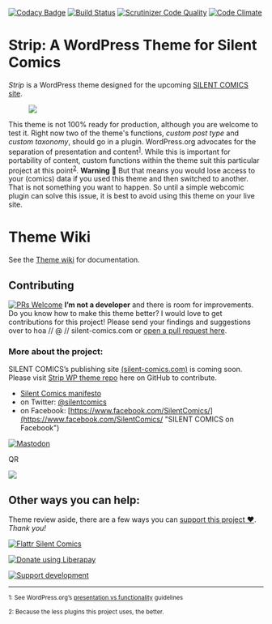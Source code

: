 [![Codacy Badge](https://api.codacy.com/project/badge/Grade/e448b4df0cde4232a320d6f5580e76fa)](https://www.codacy.com/app/SilentComics/Strip?utm_source=github.com&utm_medium=referral&utm_content=SilentComics/Strip&utm_campaign=badger)
[![Build Status](https://travis-ci.org/SilentComics/Strip.svg?branch=master)](https://travis-ci.org/SilentComics/Strip)
[![Scrutinizer Code Quality](https://scrutinizer-ci.com/g/SilentComics/Strip/badges/quality-score.png?b=master)](https://scrutinizer-ci.com/g/SilentComics/Strip/?branch=master)
[![Code Climate](https://codeclimate.com/github/SilentComics/Strip/badges/gpa.svg)](https://codeclimate.com/github/SilentComics/Strip)

Strip: A WordPress Theme for Silent Comics
=================================

*Strip* is a WordPress theme designed for the upcoming [SILENT COMICS site](https://silent-comics.com). 

<figure>
<a href="https://github.com/SilentComics/Strip"><img src="https://silentcomics.com/images/index_silent-comics.png"/></a>
</figure>

This theme is not 100% ready for production, although you are welcome to test it. Right now two of the theme's functions, *custom post type* and *custom taxonomy*, should go in a plugin. WordPress.org advocates for the separation of presentation and content<sup>[1](#myfootnote1)</sup>. While this is important for portability of content, custom functions within the theme suit this particular project at this point<sup>[2](#myfootnote2)</sup>. **Warning** :loudspeaker: But that means you would lose access to your (comics) data if you used this theme and then switched to another. That is not something you want to happen. So until a simple webcomic plugin can solve this issue, it is best to avoid using this theme on your live site.

# Theme Wiki
See the [Theme wiki](https://github.com/SilentComics/Strip/wiki/Theme-set-up) for documentation.

## Contributing
[![PRs Welcome](https://img.shields.io/badge/PRs-welcome-brightgreen.svg?style=flat-square)](http://makeapullrequest.com)
**I’m not a developer** and there is room for improvements. Do you know how to make this theme better? I would love to get contributions for this project! Please send your findings and suggestions over to hoa // @ // silent-comics.com or [open a pull request here](https://github.com/SilentComics/Strip/pulls).

### More about the project:
SILENT COMICS’s publishing site [(silent-comics.com)](https://silent-comics.com) is coming soon. Please visit [Strip WP theme repo](https://github.com/SilentComics/Strip) here on GitHub to contribute.

* [Silent Comics manifesto](https://silentcomics.com/manifesto/ "SILENT COMICS manifesto")
* on Twitter: [@silentcomics](https://twitter.com/silentcomics "SILENT COMICS on Twitter")
* on Facebook: [https://www.facebook.com/SilentComics/](https://www.facebook.com/SilentComics/ "SILENT COMICS on Facebook")

[![Mastodon](https://img.shields.io/badge/Mastodon-@Silent_Comics-blue.svg?style=flat)](https://mastodon.social/users/Silent_Comics)

QR <p><a href="http://eepurl.com/go58Rb"><img src="http://eepurl.com/go58Rb.qr.2"/></a></p>

## Other ways you can help:
Theme review aside, there are a few ways you can [support this project ♥](https://silentcomics.com/lynchpin/). *Thank you!*

[![Flattr Silent Comics](http://silentcomics.com/images/flattr-badge-large.png)](https://flattr.com/@SILENT-COMICS)

<noscript><a href="https://liberapay.com/silentcomics/donate"><img alt="Donate using Liberapay" src="https://liberapay.com/assets/widgets/donate.svg"></a></noscript>

[![Support development][img-donate]][url-donate]

***

<small><a name="myfootnote1">1</a>: See WordPress.org’s [presentation vs functionality](https://make.wordpress.org/themes/handbook/review/required/#presentation-vs-functionality) guidelines</small>

[img-donate]: https://img.shields.io/badge/donate-paypal-blue.svg?style=flat-square
[url-donate]: https://www.paypal.me/silentcomics

<small><a name="myfootnote2">2</a>: Because the less plugins this project uses, the better.</small>
